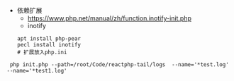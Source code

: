 * 依赖扩展 
    * https://www.php.net/manual/zh/function.inotify-init.php
    * inotify
    ```
    apt install php-pear
    pecl install inotify
    # 扩展放入php.ini
    ```


```
 php init.php --path=/root/Code/reactphp-tail/logs  --name='*test.log' --name='*test1.log'
```
